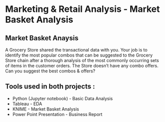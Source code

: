 # Marketing & Retail Analysis - Market Basket Analysis

## Market Basket Anaysis
A Grocery Store shared the transactional data with you. Your job is to identify the most popular combos that can be suggested to the Grocery Store chain after a thorough analysis of the most commonly occurring sets of items in the customer orders. The Store doesn’t have any combo offers. Can you suggest the best combos & offers?

## Tools used in both projects :
- Python (Jupyter notebook) - Basic Data Analysis
- Tableau - EDA
- KNIME - Market Basket Analysis
- Power Point Presentation - Business Report
